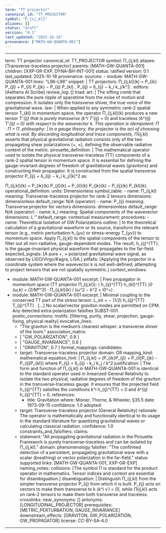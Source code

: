 ```yaml
---
term: "TT projector"
canonical_id: "TT_PROJECTOR"
symbol: "Π_{ij,kl}"
aliases: []
status: "draft"
version: "0.1"
last_updated: "2025-10-18"
provenance: ["MATH-GW-QUANTA-001"]
---
```


---
term: TT projector
canonical_id: TT_PROJECTOR
symbol: Π_{ij,kl}
aliases: [Transverse-traceless projector]
parents: [MATH-GW-QUANTA-001]
children: [XXP-GR-EXP, DYNA-BH-INT-001]
status: ratified
version: 0.1
last_updated: 2025-10-18
provenance:
  sources:
    - module: MATH-GW-QUANTA-001
      lines: "L96-L98"
      snippet: |
        TT projectors:
        Π_{ij,kl}(k) = P_{ik} P_{jl} + P_{il} P_{jk} − P_{ij} P_{kl} ,
        P_{ij} = δ_{ij} − k_i k_j/k^2 .
  editors: [Aetheris AI Scribe]
  review_log: []
triad:
  art: |
    The sifting comb that separates the pure ripple of spacetime from the noise of motion and compression. It isolates only the transverse shiver, the true voice of the gravitational wave.
  law: |
    When applied to any symmetric rank-2 spatial tensor T_{kl} in momentum space, the operator Π_{ij,kl}(k) produces a new tensor T'_{ij} that is purely transverse (k^i T'_{ij} = 0) and traceless (δ^{ij} T'_{ij} = 0) with respect to the wavevector k. This operation is idempotent: Π · Π = Π.
  philosophy: |
    In a gauge theory, the projector is the act of choosing what is real. By discarding longitudinal and trace components, Π_{ij,kl} asserts that physical gravitational radiation consists only of the two propagating shear polarizations (+, ×), defining the observable radiative content of the metric.
pirouette_definition: |
  The mathematical operator used to isolate the physical transverse-traceless (TT) components of a rank-2 spatial tensor in momentum space. It is essential for defining the gauge-invariant degrees of freedom of gravitational waves (gravitons) and constructing their propagator. It is constructed from the spatial transverse projector P_{ij} = δ_{ij} − k_i k_j/|k|^2 as:

  Π_{ij,kl}(k) = P_{ik}(k) P_{jl}(k) + P_{il}(k) P_{jk}(k) − P_{ij}(k) P_{kl}(k).
operational_definition:
  units: Dimensionless
  symbol_table:
    - name: Π_{ij,kl}
      meaning: Transverse-traceless projector for rank-2 tensors
      dimensions: dimensionless
      default_range: N/A (operator)
    - name: P_{ij}
      meaning: Transverse projector for vectors
      dimensions: dimensionless
      default_range: N/A (operator)
    - name: k_i
      meaning: Spatial components of the wavevector
      dimensions: L⁻¹
      default_range: contextual
  measurement:
    procedures:
      - name: Theoretical Isolation of GW Polarizations
        outline: |
          In the theoretical calculation of a gravitational waveform or its source, transform the relevant tensor (e.g., metric perturbation h_{μν} or stress-energy T_{μν}) to momentum space. Apply Π_{ij,kl} to the spatial components of the tensor to filter out all non-radiative, gauge-dependent modes. The result, h_{ij}^{TT}, is the gauge-invariant physical waveform that propagates to the far-field.
        expected_signals: [A pure +, × polarized gravitational wave signal, as observed by LIGO/Virgo/Kagra, LISA.]
        pitfalls: [Applying the projector in a coordinate system where the wavevector k is not well-defined; attempting to project tensors that are not spatially symmetric.]
context_windows:
  - module: MATH-GW-QUANTA-001
    excerpt: |
      Free propagator in momentum space (TT projector Π_{ij,kl}):
      ⟨ h_{ij}^{TT} h_{kl}^{TT} ⟩_0 (ω,k) = (2/M_*^2) · Π_{ij,kl}(k) / (ω^2 − k^2 + i0^+) .
  - module: MATH-GW-QUANTA-001
    excerpt: |
      Minimal coupling to the conserved TT part of the stress tensor:
      L_int = − (1/2) h_{ij}^{TT} T_{ij}^{TT} .
      [...] No scalar/vector graviton modes are permitted on CPM. Any detected extra polarization falsifies SUBST-001.
poetic_connections:
  motifs: [filtering, purity, shear, projection, gauge-fixing, physical reality]
  evocative_lines:
    - "The graviton is the medium’s cleanest whisper: a transverse shiver of the loom."
  association_matrix:
    - [ "GW_POLARIZATION", 0.9 ]
    - [ "GAUGE_INVARIANCE", 0.8 ]
    - [ "GRAVITON", 0.7 ]
formal_mappings:
  candidates:
    - target: Transverse-traceless projector
      domain: GR
      mapping_kind: mathematical
      equation_hint: |
        Π_{ij,kl} = (P_{ik}P_{jl} + P_{il}P_{jk} - P_{ij}P_{kl}) where P_{ij} = δ_{ij} - k_i k_j / k^2
      justification: |
        The form and function of Π_{ij,kl} in MATH-GW-QUANTA-001 is identical to the standard operator used in linearized General Relativity to isolate the two physical, radiative degrees of freedom of the graviton in the transverse-traceless gauge. It ensures that the projected field h_{ij}^{TT} satisfies the conditions k^i h_{ij}^{TT} = 0 and δ^{ij} h_{ij}^{TT} = 0.
      references:
        - title: Gravitation
          where: Misner, Thorne, & Wheeler, §35.5
          date: 1973-09-15
      confidence: 1.0
  adopted:
    - target: Transverse-traceless projector (General Relativity)
      rationale: The operator is mathematically and functionally identical to its usage in the standard literature for quantizing gravitational waves or calculating classical radiation.
      confidence: 1.0
constraints_and_falsifiers:
  claims:
    - statement: "All propagating gravitational radiation in the Pirouette Framework is purely transverse-traceless and can be isolated by Π_{ij,kl}."
      domain: phenomenology
      falsifier: "The confirmed detection of a persistent, propagating gravitational wave with a scalar (breathing) or vector polarization in the far-field."
      status: supported
      links: [MATH-GW-QUANTA-001, XXP-GR-EXP]
naming_notes:
  collisions: [The symbol Π is standard for the product operator in mathematics. Tensor indices and context are essential for disambiguation.]
  disambiguation: |
    Distinguish Π_{ij,kl} from the simpler transverse projector P_{ij} from which it is built. P_{ij} acts on vectors to make them transverse to k (k^i v'_i = 0), while Π_{ij,kl} acts on rank-2 tensors to make them both transverse and traceless.
crosslinks:
  near_synonyms: []
  antonyms: [LONGITUDINAL_PROJECTOR]
  prerequisites: [METRIC_PERTURBATION, GAUGE_INVARIANCE]
  downstream_effects: [GRAVITON, GW_POLARIZATION, GW_PROPAGATOR]
license: CC-BY-SA-4.0
---